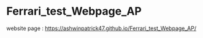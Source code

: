 # Ferrari_test_Webpage_AP

website page : https://ashwinpatrick47.github.io/Ferrari_test_Webpage_AP/
